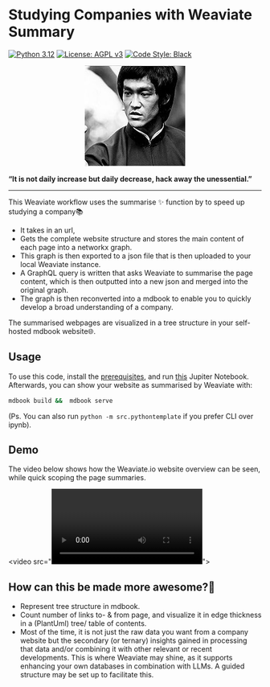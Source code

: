 # Studying Companies with Weaviate Summary

[![Python 3.12][python_badge]](https://www.python.org/downloads/release/python-3120/)
[![License: AGPL v3][agpl3_badge]](https://www.gnu.org/licenses/agpl-3.0)
[![Code Style: Black][black_badge]](https://github.com/ambv/black)

<p align="center">
  <img src="image.png" />

**“It is not daily increase but daily decrease, hack away the unessential.”**

</p>

______________________________________________________________________

This Weaviate workflow uses the summarise ✨ function by to speed up studying a company📚

- It takes in an url,
- Gets the complete website structure and stores the main content of each page into a networkx graph.
- This graph is then exported to a json file that is then uploaded to your local Weaviate instance.
- A GraphQL query is written that asks Weaviate to summarise the page content, which is then outputted into a new json and merged into the original graph.
- The graph is then reconverted into a mdbook to enable you to quickly develop a broad understanding of a company.

The summarised webpages are visualized in a tree structure in your self-hosted mdbook website🌐.

## Usage

To use this code, install the [prerequisites](prerequisites.md), and run [this](Summarise_website_with_weaviate.ipynb) Jupiter Notebook. Afterwards, you can show your website as summarised by Weaviate with:

```sh
mdbook build &&  mdbook serve
```

(Ps. You can also run `python -m src.pythontemplate` if you prefer CLI over ipynb).

## Demo

The video below shows how the Weaviate.io website overview can be seen, while quick scoping the page summaries.

<!-- <video src="demo.mp4"></video> -->

\<video src="<video controls src="https://github.com/a-t-0/Studying-Companies-With-Weaviate/raw/improve-add-to-weaviate/demo.mp4" title="demo.mp4"></video>"></video>

## How can this be made more awesome?🚀

- Represent tree structure in mdbook.
- Count number of links to- & from page, and visualize it in edge thickness in a (PlantUml) tree/ table of contents.
- Most of the time, it is not just the raw data you want from a company website but the secondary (or ternary) insights gained in processing that data and/or combining it with other relevant or recent developments. This is where Weaviate may shine, as it supports enhancing your own databases in combination with LLMs. A guided structure may be set up to facilitate this.

[agpl3_badge]: https://img.shields.io/badge/License-AGPL_v3-blue.svg
[black_badge]: https://img.shields.io/badge/code%20style-black-000000.svg
[python_badge]: https://img.shields.io/badge/python-3.6-blue.svg
